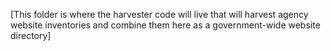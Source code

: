 

[This folder is where the harvester code will live that will harvest agency website inventories and combine them here as a government-wide website directory]
